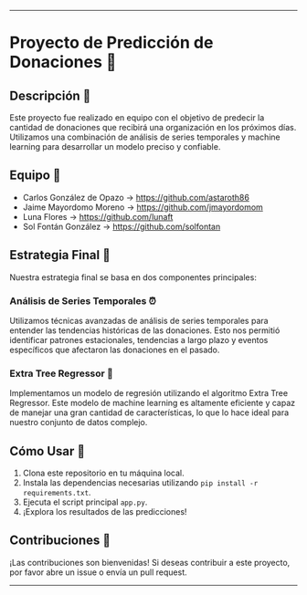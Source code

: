 
---

# Proyecto de Predicción de Donaciones 💸

## Descripción 📝

Este proyecto fue realizado en equipo con el objetivo de predecir la cantidad de donaciones que recibirá una organización en los próximos días. Utilizamos una combinación de análisis de series temporales y machine learning para desarrollar un modelo preciso y confiable.

## Equipo 👥

- Carlos González de Opazo -> https://github.com/astaroth86
- Jaime Mayordomo Moreno -> https://github.com/jmayordomom
- Luna Flores -> https://github.com/lunaft
- Sol Fontán González -> https://github.com/solfontan

## Estrategia Final 🎯

Nuestra estrategia final se basa en dos componentes principales:

### Análisis de Series Temporales ⏰

Utilizamos técnicas avanzadas de análisis de series temporales para entender las tendencias históricas de las donaciones. Esto nos permitió identificar patrones estacionales, tendencias a largo plazo y eventos específicos que afectaron las donaciones en el pasado.

### Extra Tree Regressor 🌳

Implementamos un modelo de regresión utilizando el algoritmo Extra Tree Regressor. Este modelo de machine learning es altamente eficiente y capaz de manejar una gran cantidad de características, lo que lo hace ideal para nuestro conjunto de datos complejo.

## Cómo Usar 🚀

1. Clona este repositorio en tu máquina local.
2. Instala las dependencias necesarias utilizando `pip install -r requirements.txt`.
3. Ejecuta el script principal `app.py`.
4. ¡Explora los resultados de las predicciones!

## Contribuciones 🤝

¡Las contribuciones son bienvenidas! Si deseas contribuir a este proyecto, por favor abre un issue o envía un pull request.

---
